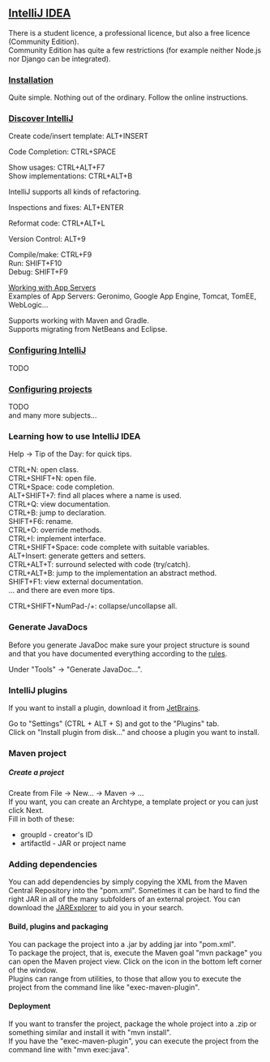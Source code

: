 ## [IntelliJ IDEA](https://www.jetbrains.com/idea/)

There is a student licence, a professional licence, but also a free licence (Community Edition).  
Community Edition has quite a few restrictions (for example neither Node.js nor Django can be integrated).  

### [Installation](https://www.jetbrains.com/help/idea/install-and-set-up-product.html)

Quite simple. Nothing out of the ordinary. Follow the online instructions.  

### [Discover IntelliJ](https://www.jetbrains.com/help/idea/discover-intellij-idea.html)

Create code/insert template: ALT+INSERT  

Code Completion: CTRL+SPACE  

Show usages: CTRL+ALT+F7  
Show implementations: CTRL+ALT+B  

IntelliJ supports all kinds of refactoring.  

Inspections and fixes: ALT+ENTER  

Reformat code: CTRL+ALT+L  

Version Control: ALT+9  

Compile/make: CTRL+F9  
Run: SHIFT+F10  
Debug: SHIFT+F9  

[Working with App Servers](https://www.jetbrains.com/help/idea/application-servers-support.html)  
Examples of App Servers: Geronimo, Google App Engine, Tomcat, TomEE, WebLogic...  

Supports working with Maven and Gradle.  
Supports migrating from NetBeans and Eclipse.  

### [Configuring IntelliJ](https://www.jetbrains.com/help/idea/configuring-project-and-ide-settings.html)

TODO

### [Configuring projects](https://www.jetbrains.com/help/idea/working-with-projects.html)

TODO  
and many more subjects...  

### Learning how to use IntelliJ IDEA

Help -> Tip of the Day: for quick tips.

CTRL+N: open class.  
CTRL+SHIFT+N: open file.  
CTRL+Space: code completion.  
ALT+SHIFT+7: find all places where a name is used.  
CTRL+Q: view documentation.  
CTRL+B: jump to declaration.  
SHIFT+F6: rename.  
CTRL+O: override methods.  
CTRL+I: implement interface.  
CTRL+SHIFT+Space: code complete with suitable variables.  
ALT+Insert: generate getters and setters.  
CTRL+ALT+T: surround selected with code (try/catch).  
CTRL+ALT+B: jump to the implementation an abstract method.  
SHIFT+F1: view external documentation.  
... and there are even more tips.  

CTRL+SHIFT+NumPad-/+: collapse/uncollapse all.

### Generate JavaDocs

Before you generate JavaDoc make sure your project structure is sound and that you have documented everything
according to the [rules](https://github.com/MislavJaksic/KnowledgeRepository/tree/master/ProgrammingLanguages/Java/Documenting).

Under "Tools" -> "Generate JavaDoc...".

### IntelliJ plugins

If you want to install a plugin, download it from [JetBrains](https://plugins.jetbrains.com/).

Go to "Settings" (CTRL + ALT + S) and got to the "Plugins" tab.  
Click on "Install plugin from disk..." and choose a plugin you want to install.  

### Maven project

##### Create a project

Create from File -> New... -> Maven -> ...  
If you want, you can create an Archtype, a template project or you can just click Next.  
Fill in both of these:  
* groupId - creator's ID  
* artifactId - JAR or project name  

### Adding dependencies

You can add dependencies by simply copying the XML from the Maven Central Repository into the "pom.xml".
Sometimes it can be hard to find the right JAR in all of the many subfolders of an external project. You can
download the [JARExplorer](https://github.com/javalite/jar-explorer) to aid you in your search.

#### Build, plugins and packaging

You can package the project into a .jar by adding <packaging>jar</packaging> into "pom.xml".  
To package the project, that is, execute the Maven goal "mvn package" you can open the Maven project view. Click
on the icon in the bottom left corner of the window.  
Plugins can range from utilities, to those that allow you to execute the project from the command line like
"exec-maven-plugin".  

#### Deployment

If you want to transfer the project, package the whole project into a .zip or something similar and install it
with "mvn install".  
If you have the "exec-maven-plugin", you can execute the project from the command line with "mvn exec:java".  
